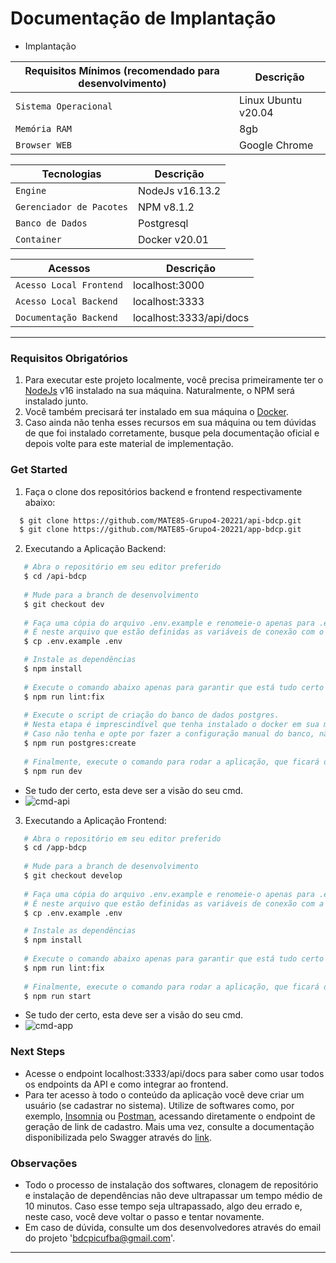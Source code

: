 # Documentação de Implantação

- Implantação 

| Requisitos Mínimos (recomendado para desenvolvimento) | Descrição |
| --------- | --------- |
| `Sistema Operacional` | Linux Ubuntu v20.04 |
| `Memória RAM` | 8gb |
| `Browser WEB` | Google Chrome |

| Tecnologias | Descrição |
| --------- | --------- |
| `Engine` | NodeJs v16.13.2 |
| `Gerenciador de Pacotes` | NPM v8.1.2 |
| `Banco de Dados` | Postgresql |
| `Container` | Docker v20.01 |

| Acessos | Descrição |
| --------- | --------- |
| `Acesso Local Frontend` | localhost:3000 |
| `Acesso Local Backend` | localhost:3333 |
| `Documentação Backend` | localhost:3333/api/docs |

---

### Requisitos Obrigatórios
1. Para executar este projeto localmente, você precisa primeiramente ter o [NodeJs](https://nodejs.org/en/) v16 instalado na sua máquina. Naturalmente, o NPM será instalado junto.
2. Você também precisará ter instalado em sua máquina o [Docker](https://www.docker.com/).
3. Caso ainda não tenha esses recursos em sua máquina ou tem dúvidas de que foi instalado corretamente, busque pela documentação oficial e depois volte para este material de implementação.

### Get Started
1. Faça o clone dos repositórios backend e frontend respectivamente abaixo:

```sh
  $ git clone https://github.com/MATE85-Grupo4-20221/api-bdcp.git
  $ git clone https://github.com/MATE85-Grupo4-20221/app-bdcp.git
```

2. Executando a Aplicação Backend:
 ```sh
    # Abra o repositório em seu editor preferido
    $ cd /api-bdcp
    
    # Mude para a branch de desenvolvimento
    $ git checkout dev
    
    # Faça uma cópia do arquivo .env.example e renomeie-o apenas para .env
    # É neste arquivo que estão definidas as variáveis de conexão com o banco. 
    $ cp .env.example .env
 
    # Instale as dependências
    $ npm install
    
    # Execute o comando abaixo apenas para garantir que está tudo certo com o eslint.
    $ npm run lint:fix
    
    # Execute o script de criação do banco de dados postgres.
    # Nesta etapa é imprescindível que tenha instalado o docker em sua máquina. 
    # Caso não tenha e opte por fazer a configuração manual do banco, não esqueça de checar as variáveis de configuração no arquivo .env
    $ npm run postgres:create
    
    # Finalmente, execute o comando para rodar a aplicação, que ficará disponível em localhost:3333
    $ npm run dev
 ```
  - Se tudo der certo, esta deve ser a visão do seu cmd.
  - ![cmd-api](https://user-images.githubusercontent.com/62779767/170699050-988336f6-f206-4a37-b74a-e9fceb02a998.png)

3. Executando a Aplicação Frontend:
 ```sh
    # Abra o repositório em seu editor preferido
    $ cd /app-bdcp
    
    # Mude para a branch de desenvolvimento
    $ git checkout develop
    
    # Faça uma cópia do arquivo .env.example e renomeie-o apenas para .env
    # É neste arquivo que estão definidas as variáveis de conexão com a API.
    $ cp .env.example .env
 
    # Instale as dependências
    $ npm install
    
    # Execute o comando abaixo apenas para garantir que está tudo certo com o eslint.
    $ npm run lint:fix
    
    # Finalmente, execute o comando para rodar a aplicação, que ficará disponível em localhost:3000
    $ npm run start
 ```
   - Se tudo der certo, esta deve ser a visão do seu cmd.
   - ![cmd-app](https://user-images.githubusercontent.com/62779767/170700192-326fb6e3-4851-4f27-8da4-462560cf333e.png)


 
 ### Next Steps
  - Acesse o endpoint localhost:3333/api/docs para saber como usar todos os endpoints da API e como integrar ao frontend.
  - Para ter acesso à todo o conteúdo da aplicação você deve criar um usuário (se cadastrar no sistema). Utilize de softwares como, por exemplo, [Insomnia](https://insomnia.rest/download) ou [Postman](https://www.postman.com/), acessando diretamente o endpoint de geração de link de cadastro. Mais uma vez, consulte a documentação disponibilizada pelo Swagger através do [link](localhost:3333/api/docs).

### Observações
 - Todo o processo de instalação dos softwares, clonagem de repositório e instalação de dependências não deve ultrapassar um tempo médio de 10 minutos. Caso esse tempo seja ultrapassado, algo deu errado e, neste caso, você deve voltar o passo e tentar novamente.
 - Em caso de dúvida, consulte um dos desenvolvedores através do email do projeto 'bdcpicufba@gmail.com'.

---

